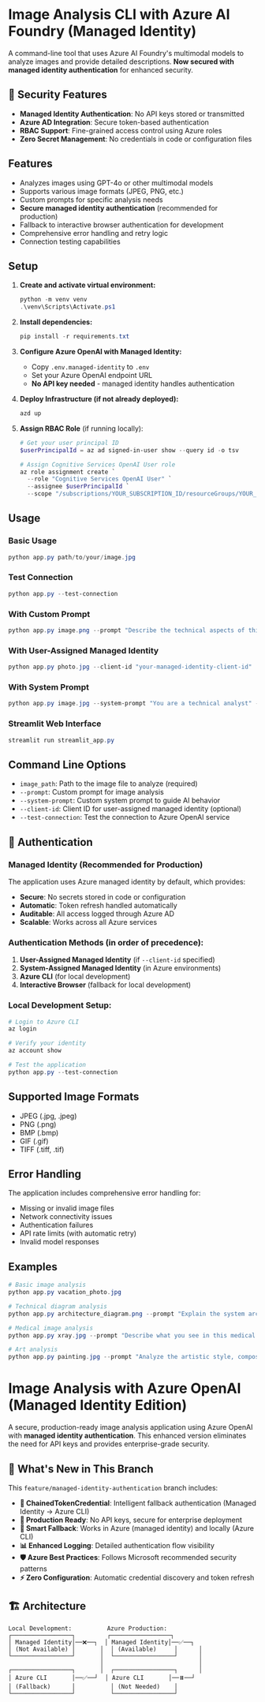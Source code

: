 # Image Analysis CLI with Azure AI Foundry (Managed Identity)

A command-line tool that uses Azure AI Foundry's multimodal models to analyze images and provide detailed descriptions. **Now secured with managed identity authentication** for enhanced security.

## 🔐 Security Features

- **Managed Identity Authentication**: No API keys stored or transmitted
- **Azure AD Integration**: Secure token-based authentication
- **RBAC Support**: Fine-grained access control using Azure roles
- **Zero Secret Management**: No credentials in code or configuration files

## Features

- Analyzes images using GPT-4o or other multimodal models
- Supports various image formats (JPEG, PNG, etc.)  
- Custom prompts for specific analysis needs
- **Secure managed identity authentication** (recommended for production)
- Fallback to interactive browser authentication for development
- Comprehensive error handling and retry logic
- Connection testing capabilities

## Setup

1. **Create and activate virtual environment:**
   ```powershell
   python -m venv venv
   .\venv\Scripts\Activate.ps1
   ```

2. **Install dependencies:**
   ```powershell
   pip install -r requirements.txt
   ```

3. **Configure Azure OpenAI with Managed Identity:**
   - Copy `.env.managed-identity` to `.env`
   - Set your Azure OpenAI endpoint URL
   - **No API key needed** - managed identity handles authentication

4. **Deploy Infrastructure (if not already deployed):**
   ```powershell
   azd up
   ```

5. **Assign RBAC Role** (if running locally):
   ```powershell
   # Get your user principal ID
   $userPrincipalId = az ad signed-in-user show --query id -o tsv
   
   # Assign Cognitive Services OpenAI User role
   az role assignment create `
     --role "Cognitive Services OpenAI User" `
     --assignee $userPrincipalId `
     --scope "/subscriptions/YOUR_SUBSCRIPTION_ID/resourceGroups/YOUR_RESOURCE_GROUP/providers/Microsoft.CognitiveServices/accounts/YOUR_OPENAI_SERVICE"
   ```

## Usage

### Basic Usage
```powershell
python app.py path/to/your/image.jpg
```

### Test Connection
```powershell
python app.py --test-connection
```

### With Custom Prompt
```powershell
python app.py image.png --prompt "Describe the technical aspects of this diagram"
```

### With User-Assigned Managed Identity
```powershell
python app.py photo.jpg --client-id "your-managed-identity-client-id"
```

### With System Prompt
```powershell
python app.py image.jpg --system-prompt "You are a technical analyst" --prompt "Analyze this architecture"
```

### Streamlit Web Interface
```powershell
streamlit run streamlit_app.py
```

## Command Line Options

- `image_path`: Path to the image file to analyze (required)
- `--prompt`: Custom prompt for image analysis
- `--system-prompt`: Custom system prompt to guide AI behavior
- `--client-id`: Client ID for user-assigned managed identity (optional)
- `--test-connection`: Test the connection to Azure OpenAI service

## 🔐 Authentication

### Managed Identity (Recommended for Production)
The application uses Azure managed identity by default, which provides:
- **Secure**: No secrets stored in code or configuration
- **Automatic**: Token refresh handled automatically
- **Auditable**: All access logged through Azure AD
- **Scalable**: Works across all Azure services

### Authentication Methods (in order of precedence):
1. **User-Assigned Managed Identity** (if `--client-id` specified)
2. **System-Assigned Managed Identity** (in Azure environments)
3. **Azure CLI** (for local development)
4. **Interactive Browser** (fallback for local development)

### Local Development Setup:
```powershell
# Login to Azure CLI
az login

# Verify your identity
az account show

# Test the application
python app.py --test-connection
```

## Supported Image Formats

- JPEG (.jpg, .jpeg)
- PNG (.png)
- BMP (.bmp)
- GIF (.gif)
- TIFF (.tiff, .tif)

## Error Handling

The application includes comprehensive error handling for:
- Missing or invalid image files
- Network connectivity issues
- Authentication failures
- API rate limits (with automatic retry)
- Invalid model responses

## Examples

```powershell
# Basic image analysis
python app.py vacation_photo.jpg

# Technical diagram analysis
python app.py architecture_diagram.png --prompt "Explain the system architecture shown in this diagram"

# Medical image analysis
python app.py xray.jpg --prompt "Describe what you see in this medical image"

# Art analysis
python app.py painting.jpg --prompt "Analyze the artistic style, composition, and color palette"
```

# Image Analysis with Azure OpenAI (Managed Identity Edition)

A secure, production-ready image analysis application using Azure OpenAI with **managed identity authentication**. This enhanced version eliminates the need for API keys and provides enterprise-grade security.

## 🚀 What's New in This Branch

This `feature/managed-identity-authentication` branch includes:

- **🔐 ChainedTokenCredential**: Intelligent fallback authentication (Managed Identity → Azure CLI)
- **🏢 Production Ready**: No API keys, secure for enterprise deployment
- **🔄 Smart Fallback**: Works in Azure (managed identity) and locally (Azure CLI)
- **📊 Enhanced Logging**: Detailed authentication flow visibility
- **🛡️ Azure Best Practices**: Follows Microsoft recommended security patterns
- **⚡ Zero Configuration**: Automatic credential discovery and token refresh

## 🏗️ Architecture

```
Local Development:          Azure Production:
┌─────────────────┐         ┌─────────────────┐
│ Managed Identity│──❌──┐  │ Managed Identity│──✅──┐
│ (Not Available) │       │  │ (Available)     │      │
└─────────────────┘       │  └─────────────────┘      │
                          │                           │
┌─────────────────┐       │  ┌─────────────────┐      │
│ Azure CLI       │──✅──┘  │ Azure CLI       │──⏸️──┘
│ (Fallback)      │          │ (Not Needed)    │
└─────────────────┘          └─────────────────┘
```
